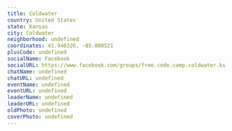 ```yaml
---
title: Coldwater
country: United States
state: Kansas
city: Coldwater
neighborhood: undefined
coordinates: 41.940326, -85.000521
plusCode: undefined
socialName: Facebook
socialURL: https://www.facebook.com/groups/free.code.camp.coldwater.ks
chatName: undefined
chatURL: undefined
eventName: undefined
eventURL: undefined
leaderName: undefined
leaderURL: undefined
oldPhoto: undefined
coverPhoto: undefined
---
```


